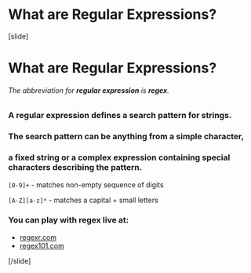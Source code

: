 # What are Regular Expressions?

[slide]
# What are Regular Expressions?

 ###### The abbreviation for **regular expression** is **regex**.

 ### A **regular expression** defines a **search pattern** for **strings**.
 
 ### The search pattern can be anything from a **simple character**, 
 ### a **fixed string** or a complex expression containing special characters describing the pattern.

 
 `[0-9]+` - matches non-empty sequence of digits


 `[A-Z][a-z]*` - matches a capital + small letters

 

 ### You can play with regex live at:

 - [regexr.com](regexr.com)
 - [regex101.com](regex101.com)



[/slide]


